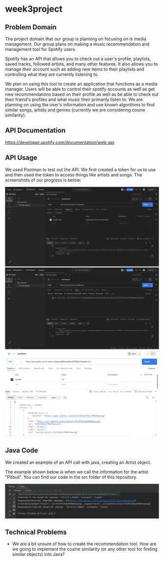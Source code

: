 # week3project

## Problem Domain
The project domain that our group is planning on focusing on is media management. Our group plans on making a music 
recommendation and management tool for Spotify users.

Spotify has an API that allows you to check out a user's profile, playlists, saved tracks, followed artists, 
and many other features. It also allows you to manage their account such as adding new items to their playlists and
controlling what they are currently listening to.

We plan on using this tool to create an application that functions as a media manager. Users will be able to control
their spotify accounts as well as get new recommendations based on their profile as well as be able to check out their
friend's profiles and what music their primarily listen to. We are planning on using the user's information and use
known algorithms to find similar songs, artists and genres (currently we are considering cosine similarity).

## API Documentation
https://developer.spotify.com/documentation/web-api

## API Usage
We used Postman to test out the API. We first created a token for us to use and then used the token to access things
like artists and songs. The screenshots of our progress is below: 

![Postman Example 1.png](src%2Fimages%2FPostman%20Example%201.png)
![Postman Example 2.png](src%2Fimages%2FPostman%20Example%202.png)
![Postman Example 3.png](src%2Fimages%2FPostman%20Example%203.png)

## Java Code
We created an example of an API call with java, creating an Artist object.

The example shown below is when we call the information for the artist "Pitbull".
You can find our code in the src folder of this repository.

![Java Output Example.png](src%2Fimages%2FJava%20Output%20Example.png)

## Technical Problems
- We are a bit unsure of how to create the recommendation tool. How are we going to implement the cosine similarity
(or any other tool for finding similar objects) into Java?